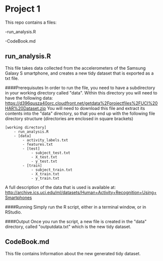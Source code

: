 # Project 1

This repo contains a files:

-run_analysis.R 

-CodeBook.md

## run_analysis.R
This file takes data collected from the accelerometers of the Samsung Galaxy S 
smartphone, and creates a new tidy dataset that is exported as a txt file. 

####Prerequisutes
In order to run the file, you need to have a subdirectory in your working 
directory called "data". Within this directory you will need to have the following data:
    https://d396qusza40orc.cloudfront.net/getdata%2Fprojectfiles%2FUCI%20HAR%20Dataset.zip
You will need to download this file and extract its contents into the "data" directory, so that you end up with the following file directory structure (directories are enclosed in square brackets)


    [working directory]
        - run_analysis.R
        - [data]
            - activity_labels.txt
            - features.txt
            - [test]
                - subject_test.txt
                - X_test.txt
                - y_test.txt
            - [train]
                - subject_train.txt
                - X_train.txt
                - y_train.txt

A full description of the data that is used is available at: 
    http://archive.ics.uci.edu/ml/datasets/Human+Activity+Recognition+Using+Smartphones 


####Running
Simply run the R script, either in a terminal window, or in RStudio.

####Output
Once you run the script, a new file is created in the "data" directory, called 
"outputdata.txt" which is the new tidy dataset. 



## CodeBook.md
This file contains Information about the new generated tidy dataset. 